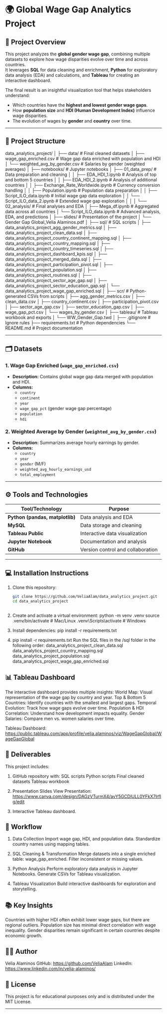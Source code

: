 # 🌍 Global Wage Gap Analytics Project

## 📖 Project Overview
This project analyzes the **global gender wage gap**, combining multiple datasets to explore how wage disparities evolve over time and across countries.  
It leverages **SQL** for data cleaning and enrichment, **Python** for exploratory data analysis (EDA) and calculations, and **Tableau** for creating an interactive dashboard.

The final result is an insightful visualization tool that helps stakeholders understand:
- Which countries have the **highest and lowest gender wage gaps**.
- How **population size** and **HDI (Human Development Index)** influence wage disparities.
- The evolution of wages by **gender** and **country** over time.

---

## 📂 Project Structure
data_analytics_project/
│
├── data/ # Final cleaned datasets
│ ├── wage_gap_enriched.csv # Wage gap data enriched with population and HDI
│ └── weighted_avg_by_gender.csv # Salaries by gender (weighted averages)
│
├── notebooks/ # Jupyter notebooks
│ ├── 01_data_prep/ # Data preparation and cleaning
│ │ ├── EDA_HDI_1.ipynb # Analysis of top and bottom 5 countries
│ │ ├── EDA_HDI_2.ipynb # Analysis of additional countries
│ │ ├── Exchange_Rate_Worldwide.ipynb # Currency conversion handling
│ │ ├── Population.ipynb # Population data preparation
│ │ ├── Script_ILO_data.ipynb # Initial wage gap data exploration
│ │ └── Script_ILO_data_2.ipynb # Extended wage gap exploration
│ │
│ └── 02_analysis/ # Final analyses and EDA
│ ├── Mega_df.ipynb # Aggregated data across all countries
│ └── Script_ILO_data.ipynb # Advanced analysis, EDA, and predictions
│
├── slides/ # Presentation of the project
│ └── Gender Gap Global_Velia Alaminos.pdf
│
├── sql/ # SQL scripts
│ ├── data_analytics_project_agg_gender_metrics.sql
│ ├── data_analytics_project_clean_data.sql
│ ├── data_analytics_project_country_continent_mapping.sql
│ ├── data_analytics_project_country_mapping.sql
│ ├── data_analytics_project_country_timeseries.sql
│ ├── data_analytics_project_dashboard_kpis.sql
│ ├── data_analytics_project_merged_data.sql
│ ├── data_analytics_project_participation_pivot.sql
│ ├── data_analytics_project_population.sql
│ ├── data_analytics_project_routines.sql
│ ├── data_analytics_project_sector_age_gap.sql
│ ├── data_analytics_project_sector_education_gap.sql
│ └── data_analytics_project_wage_gap_enriched.sql
│
├── scr/ # Python-generated CSVs from scripts
│ ├── agg_gender_metrics.csv
│ ├── clean_data.csv
│ ├── country_continent.csv
│ ├── participation_pivot.csv
│ ├── sector_age_gap.csv
│ ├── sector_education_gap.csv
│ ├── wage_gap_pct.csv
│ └── wages_by_gender.csv
│
├── tableau/ # Tableau workbook and exports
│ └── WW_Gender_Gap.twd
│
├── .gitignore # Ignore rules
├── requirements.txt # Python dependencies
└── README.md # Project documentation

---

## 🗂 Datasets

### **1. Wage Gap Enriched (`wage_gap_enriched.csv`)**
- **Description:** Contains global wage gap data merged with population and HDI.
- **Columns:**
  - `country`
  - `continent`
  - `year`
  - `wage_gap_pct` (gender wage gap percentage)
  - `population`
  - `hdi`

### **2. Weighted Average by Gender (`weighted_avg_by_gender.csv`)**
- **Description:** Summarizes average hourly earnings by gender.
- **Columns:**
  - `country`
  - `year`
  - `gender` (M/F)
  - `weighted_avg_hourly_earnings_usd`
  - `total_employment`

---

## ⚙️ Tools and Technologies
| Tool/Technology    | Purpose |
|--------------------|---------|
| **Python (pandas, matplotlib)** | Data analysis and EDA |
| **MySQL**          | Data storage and cleaning |
| **Tableau Public** | Interactive data visualization |
| **Jupyter Notebook** | Documentation and analysis |
| **GitHub**         | Version control and collaboration |

---

## 💻 Installation Instructions

1. Clone this repository:
   ```bash
   git clone https://github.com/VeliaAlam/data_analytics_project.git
   cd data_analytics_project
    
2. Create and activate a virtual environment:
python -m venv .venv
source .venv/bin/activate     # Mac/Linux
.venv\Scripts\activate        # Windows

3. Install dependencies:
pip install -r requirements.txt

4. pip install -r requirements.txt
Run the SQL files in the /sql folder in the following order:
data_analytics_project_clean_data.sql
data_analytics_project_country_mapping.sql
data_analytics_project_population.sql
data_analytics_project_wage_gap_enriched.sql


## 📊 Tableau Dashboard
The interactive dashboard provides multiple insights:
World Map: Visual representation of the wage gap by country and year.
Top & Bottom 5 Countries: Identify countries with the smallest and largest gaps.
Temporal Evolution: Track how wage gaps evolve over time.
Population & HDI Correlation: Understand how development impacts equality.
Gender Salaries: Compare men vs. women salaries over time.

Tableau Dashboard: 
https://public.tableau.com/app/profile/velia.alaminos/viz/WageGapGlobal/WageGapGlobal

## 📑 Deliverables
This project includes:
1. GitHub repository with:
    SQL scripts
    Python scripts
    Final cleaned datasets
    Tableau workbook

2. Presentation Slides
    View Presentation: https://www.canva.com/design/DAGzVTurmX4/avY5GCDlULL0YFkX7lrfIg/edit

3. Interactive Tableau dashboard.

## 🚀 Workflow
1. Data Collection
    Import wage gap, HDI, and population data.
    Standardize country names using mapping tables.

2. SQL Cleaning & Transformation
    Merge datasets into a single enriched table: wage_gap_enriched.
    Filter inconsistent or missing values.

3. Python Analysis
    Perform exploratory data analysis in Jupyter Notebooks.
    Generate CSVs for Tableau visualization.

4. Tableau Visualization
    Build interactive dashboards for exploration and storytelling.

## 📚 Key Insights
Countries with higher HDI often exhibit lower wage gaps, but there are regional outliers.
Population size has minimal direct correlation with wage inequality.
Gender disparities remain significant in certain countries despite economic growth.

## 👩‍💻 Author
Velia Alaminos
    GitHub: https://github.com/VeliaAlam
    LinkedIn: https://www.linkedin.com/in/velia-alaminos/

## 📜 License
This project is for educational purposes only and is distributed under the MIT License.

---


